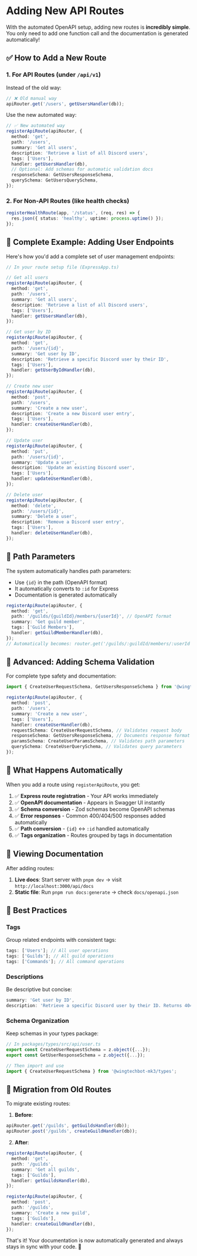 # Adding New API Routes

With the automated OpenAPI setup, adding new routes is **incredibly simple**. You only need to add one function call and the documentation is generated automatically!

## ✅ **How to Add a New Route**

### 1. **For API Routes** (under `/api/v1`)

Instead of the old way:

```typescript
// ❌ Old manual way
apiRouter.get('/users', getUsersHandler(db));
```

Use the new automated way:

```typescript
// ✅ New automated way
registerApiRoute(apiRouter, {
  method: 'get',
  path: '/users',
  summary: 'Get all users',
  description: 'Retrieve a list of all Discord users',
  tags: ['Users'],
  handler: getUsersHandler(db),
  // Optional: Add schemas for automatic validation docs
  responseSchema: GetUsersResponseSchema,
  querySchema: GetUsersQuerySchema,
});
```

### 2. **For Non-API Routes** (like health checks)

```typescript
registerHealthRoute(app, '/status', (req, res) => {
  res.json({ status: 'healthy', uptime: process.uptime() });
});
```

## 🎯 **Complete Example: Adding User Endpoints**

Here's how you'd add a complete set of user management endpoints:

```typescript
// In your route setup file (ExpressApp.ts)

// Get all users
registerApiRoute(apiRouter, {
  method: 'get',
  path: '/users',
  summary: 'Get all users',
  description: 'Retrieve a list of all Discord users',
  tags: ['Users'],
  handler: getUsersHandler(db),
});

// Get user by ID
registerApiRoute(apiRouter, {
  method: 'get',
  path: '/users/{id}',
  summary: 'Get user by ID',
  description: 'Retrieve a specific Discord user by their ID',
  tags: ['Users'],
  handler: getUserByIdHandler(db),
});

// Create new user
registerApiRoute(apiRouter, {
  method: 'post',
  path: '/users',
  summary: 'Create a new user',
  description: 'Create a new Discord user entry',
  tags: ['Users'],
  handler: createUserHandler(db),
});

// Update user
registerApiRoute(apiRouter, {
  method: 'put',
  path: '/users/{id}',
  summary: 'Update a user',
  description: 'Update an existing Discord user',
  tags: ['Users'],
  handler: updateUserHandler(db),
});

// Delete user
registerApiRoute(apiRouter, {
  method: 'delete',
  path: '/users/{id}',
  summary: 'Delete a user',
  description: 'Remove a Discord user entry',
  tags: ['Users'],
  handler: deleteUserHandler(db),
});
```

## 🔧 **Path Parameters**

The system automatically handles path parameters:

- Use `{id}` in the path (OpenAPI format)
- It automatically converts to `:id` for Express
- Documentation is generated automatically

```typescript
registerApiRoute(apiRouter, {
  method: 'get',
  path: '/guilds/{guildId}/members/{userId}', // OpenAPI format
  summary: 'Get guild member',
  tags: ['Guild Members'],
  handler: getGuildMemberHandler(db),
});
// Automatically becomes: router.get('/guilds/:guildId/members/:userId', handler)
```

## 📝 **Advanced: Adding Schema Validation**

For complete type safety and documentation:

```typescript
import { CreateUserRequestSchema, GetUsersResponseSchema } from '@wingtechbot-mk3/types';

registerApiRoute(apiRouter, {
  method: 'post',
  path: '/users',
  summary: 'Create a new user',
  tags: ['Users'],
  handler: createUserHandler(db),
  requestSchema: CreateUserRequestSchema, // Validates request body
  responseSchema: GetUsersResponseSchema, // Documents response format
  paramsSchema: CreateUserParamsSchema, // Validates path parameters
  querySchema: CreateUserQuerySchema, // Validates query parameters
});
```

## 🚀 **What Happens Automatically**

When you add a route using `registerApiRoute`, you get:

1. ✅ **Express route registration** - Your API works immediately
2. ✅ **OpenAPI documentation** - Appears in Swagger UI instantly
3. ✅ **Schema conversion** - Zod schemas become OpenAPI schemas
4. ✅ **Error responses** - Common 400/404/500 responses added automatically
5. ✅ **Path conversion** - `{id}` ↔ `:id` handled automatically
6. ✅ **Tags organization** - Routes grouped by tags in documentation

## 📖 **Viewing Documentation**

After adding routes:

1. **Live docs**: Start server with `pnpm dev` → visit `http://localhost:3000/api/docs`
2. **Static file**: Run `pnpm run docs:generate` → check `docs/openapi.json`

## 🎯 **Best Practices**

### Tags

Group related endpoints with consistent tags:

```typescript
tags: ['Users']; // All user operations
tags: ['Guilds']; // All guild operations
tags: ['Commands']; // All command operations
```

### Descriptions

Be descriptive but concise:

```typescript
summary: 'Get user by ID',
description: 'Retrieve a specific Discord user by their ID. Returns 404 if user not found.'
```

### Schema Organization

Keep schemas in your types package:

```typescript
// In packages/types/src/api/user.ts
export const CreateUserRequestSchema = z.object({...});
export const GetUserResponseSchema = z.object({...});

// Then import and use
import { CreateUserRequestSchema } from '@wingtechbot-mk3/types';
```

## 🔄 **Migration from Old Routes**

To migrate existing routes:

1. **Before**:

```typescript
apiRouter.get('/guilds', getGuildsHandler(db));
apiRouter.post('/guilds', createGuildHandler(db));
```

2. **After**:

```typescript
registerApiRoute(apiRouter, {
  method: 'get',
  path: '/guilds',
  summary: 'Get all guilds',
  tags: ['Guilds'],
  handler: getGuildsHandler(db),
});

registerApiRoute(apiRouter, {
  method: 'post',
  path: '/guilds',
  summary: 'Create a new guild',
  tags: ['Guilds'],
  handler: createGuildHandler(db),
});
```

That's it! Your documentation is now automatically generated and always stays in sync with your code. 🎉
